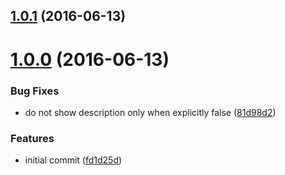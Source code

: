 <a name="1.0.1"></a>
## [1.0.1](https://github.com/DSchau/gulp-add-tasks/compare/1.0.0...1.0.1) (2016-06-13)



<a name="1.0.0"></a>
# [1.0.0](https://github.com/DSchau/gulp-add-tasks/compare/fd1d25d...1.0.0) (2016-06-13)


### Bug Fixes

* do not show description only when explicitly false ([81d98d2](https://github.com/DSchau/gulp-add-tasks/commit/81d98d2))


### Features

* initial commit ([fd1d25d](https://github.com/DSchau/gulp-add-tasks/commit/fd1d25d))



